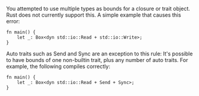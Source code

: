 You attempted to use multiple types as bounds for a closure or trait object.
Rust does not currently support this. A simple example that causes this error:

```compile_fail,E0225
fn main() {
    let _: Box<dyn std::io::Read + std::io::Write>;
}
```

Auto traits such as Send and Sync are an exception to this rule:
It's possible to have bounds of one non-builtin trait, plus any number of
auto traits. For example, the following compiles correctly:

```
fn main() {
    let _: Box<dyn std::io::Read + Send + Sync>;
}
```
